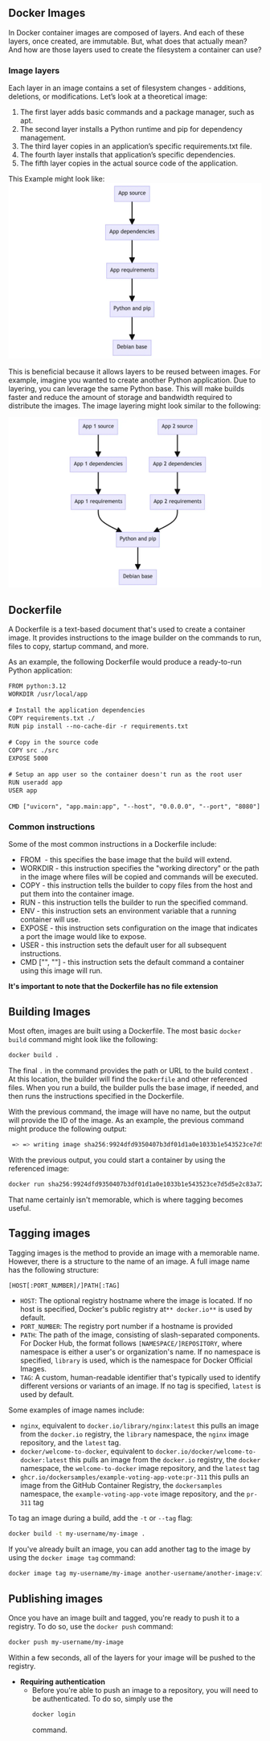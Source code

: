 ## Docker Images
In Docker container images are composed of layers. And each of these layers, once created, are immutable. But, what does that actually mean? And how are those layers used to create the filesystem a container can use?

### Image layers
Each layer in an image contains a set of filesystem changes - additions, deletions, or modifications. Let’s look at a theoretical image:

1. The first layer adds basic commands and a package manager, such as apt.
2. The second layer installs a Python runtime and pip for dependency management.
3. The third layer copies in an application’s specific requirements.txt file.
4. The fourth layer installs that application’s specific dependencies.
5. The fifth layer copies in the actual source code of the application.
   
This Example might look like:
![flow](flow.png)

This is beneficial because it allows layers to be reused between images. For example, imagine you wanted to create another Python application. Due to layering, you can leverage the same Python base. This will make builds faster and reduce the amount of storage and bandwidth required to distribute the images. The image layering might look similar to the following:

![screenshot of the flowchart showing the benefits of the image layering](multiple-flow.png)

## Dockerfile 
A Dockerfile is a text-based document that's used to create a container image. It provides instructions to the image builder on the commands to run, files to copy, startup command, and more.

As an example, the following Dockerfile would produce a ready-to-run Python application:
```shell
FROM python:3.12
WORKDIR /usr/local/app

# Install the application dependencies
COPY requirements.txt ./
RUN pip install --no-cache-dir -r requirements.txt

# Copy in the source code
COPY src ./src
EXPOSE 5000

# Setup an app user so the container doesn't run as the root user
RUN useradd app
USER app

CMD ["uvicorn", "app.main:app", "--host", "0.0.0.0", "--port", "8080"]
```
### Common instructions
Some of the most common instructions in a Dockerfile include:

- FROM <image> - this specifies the base image that the build will extend.
- WORKDIR <path> - this instruction specifies the "working directory" or the path in the image where files will be copied and commands will be executed.
- COPY <host-path> <image-path> - this instruction tells the builder to copy files from the host and put them into the container image.
- RUN <command> - this instruction tells the builder to run the specified command.
- ENV <name> <value> - this instruction sets an environment variable that a running container will use.
- EXPOSE <port-number> - this instruction sets configuration on the image that indicates a port the image would like to expose.
- USER <user-or-uid> - this instruction sets the default user for all subsequent instructions.
- CMD ["<command>", "<arg1>"] - this instruction sets the default command a container using this image will run.

**It's important to note that the Dockerfile has no file extension**

## Building Images
Most often, images are built using a Dockerfile. The most basic `docker build` command might look like the following:
```bash 
docker build .
```
The final `.` in the command provides the path or URL to the build context  . At this location, the builder will find the `Dockerfile` and other referenced files.
When you run a build, the builder pulls the base image, if needed, and then runs the instructions specified in the Dockerfile.

With the previous command, the image will have no name, but the output will provide the ID of the image. As an example, the previous command might produce the following output:
```bash
 => => writing image sha256:9924dfd9350407b3df01d1a0e1033b1e543523ce7d5d5e2c83a724480ebe8f00    0.0s
```

With the previous output, you could start a container by using the referenced image:
```bash
docker run sha256:9924dfd9350407b3df01d1a0e1033b1e543523ce7d5d5e2c83a724480ebe8f00
```
That name certainly isn't memorable, which is where tagging becomes useful.

## Tagging images
Tagging images is the method to provide an image with a memorable name. However, there is a structure to the name of an image. A full image name has the following structure:

```bash
[HOST[:PORT_NUMBER]/]PATH[:TAG]
```
- `HOST`: The optional registry hostname where the image is located. If no host is specified, Docker's public registry at`** docker.io**` is used by default.
- `PORT_NUMBER`: The registry port number if a hostname is provided
- `PATH`: The path of the image, consisting of slash-separated components. For Docker Hub, the format follows `[NAMESPACE/]REPOSITORY`, where namespace is either a user's or organization's name. If no namespace is specified, `library` is used, which is the namespace for Docker Official Images.
- `TAG`: A custom, human-readable identifier that's typically used to identify different versions or variants of an image. If no tag is specified, `latest` is used by default.


Some examples of image names include:
- `nginx`, equivalent to `docker.io/library/nginx:latest` this pulls an image from the `docker.io` registry, the `library` namespace, the `nginx` image repository, and the `latest` tag.
- `docker/welcome-to-docker`, equivalent to `docker.io/docker/welcome-to-docker:latest` this pulls an image from the `docker.io` registry, the `docker` namespace, the `welcome-to-docker` image repository, and the `latest` tag
- `ghcr.io/dockersamples/example-voting-app-vote:pr-311` this pulls an image from the GitHub Container Registry, the `dockersamples` namespace, the `example-voting-app-vote` image repository, and the `pr-311` tag

To tag an image during a build, add the `-t` or `--tag` flag:
```bash
docker build -t my-username/my-image .
```
If you've already built an image, you can add another tag to the image by using the `docker image tag`  command:
```bash
docker image tag my-username/my-image another-username/another-image:v1
```

## Publishing images
Once you have an image built and tagged, you're ready to push it to a registry. To do so, use the `docker push`  command:
```bash
docker push my-username/my-image
```
Within a few seconds, all of the layers for your image will be pushed to the registry.

- **Requiring authentication**
  - Before you're able to push an image to a repository, you will need to be authenticated. To do so, simply use the 
    ```bash
    docker login  
    ```
    command.











